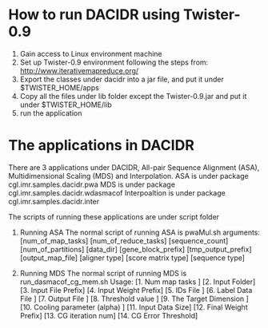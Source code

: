 How to run DACIDR using Twister-0.9
======
1) Gain access to Linux environment machine
2) Set up Twister-0.9 environment following the steps from: http://www.iterativemapreduce.org/
3) Export the classes under dacidr into a jar file, and put it under $TWISTER_HOME/apps
4) Copy all the files under lib folder except the Twister-0.9.jar and put it under $TWISTER_HOME/lib
5) run the application

The applications in DACIDR
======
There are 3 applications under DACIDR, All-pair Sequence Alignment (ASA), Multidimensional Scaling (MDS) and Interpolation.
ASA is under package cgl.imr.samples.dacidr.pwa
MDS is under package cgl.imr.samples.dacidr.wdasmacof
Interpoaltion is under package cgl.imr.samples.dacidr.inter

The scripts of running these applications are under script folder

1) Running ASA
The normal script of running ASA is pwaMul.sh
arguments: [num_of_map_tasks] [num_of_reduce_tasks] [sequence_count] [num_of_partitions] [data_dir] [gene_block_prefix] 
            [tmp_output_prefix] [output_map_file] [aligner type] [score matrix type] [sequence type]

2) Running MDS
The normal script of running MDS is run_dasmacof_cg_mem.sh
Usage: [1. Num map tasks ] [2. Input Folder] [3. Input File Prefix] [4. Input Weight Prefix] [5. IDs File ] 
        [6. Label Data File ] [7. Output File ] [8. Threshold value ] [9. The Target Dimension ] [10. Cooling parameter (alpha) ]
        [11. Input Data Size] [12. Final Weight Prefix] [13. CG iteration num] [14. CG Error Threshold]

